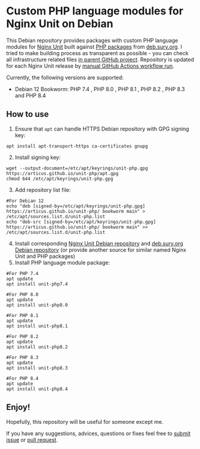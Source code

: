 # Custom PHP language modules for Nginx Unit on Debian

This Debian repository provides packages with custom PHP language modules for [Nginx Unit](https://unit.nginx.org) built against [PHP packages](https://packages.sury.org/php/) from [deb.sury.org](https://deb.sury.org/). I tried to make building process as transparent as possible - you can check all infrastructure related files [in parent GitHub project](https://github.com/Articus/unit-php). Repository is updated for each Nginx Unit release by [manual GitHub Actions workflow run](https://github.com/Articus/unit-php/actions/workflows/build-unit-php.yml).

Currently, the following versions are supported:
* Debian 12 Bookworm: PHP 7.4 , PHP 8.0 , PHP 8.1 , PHP 8.2 , PHP 8.3 and PHP 8.4

## How to use

1. Ensure that `apt` can handle HTTPS Debian repository with GPG signing key:
```shell
apt install apt-transport-https ca-certificates gnupg
```
2. Install signing key:
```shell
wget --output-document=/etc/apt/keyrings/unit-php.gpg https://articus.github.io/unit-php/apt.gpg
chmod 644 /etc/apt/keyrings/unit-php.gpg
```
3. Add repository list file:
```shell
#For Debian 12
echo "deb [signed-by=/etc/apt/keyrings/unit-php.gpg] https://articus.github.io/unit-php/ bookworm main" > /etc/apt/sources.list.d/unit-php.list
echo "deb-src [signed-by=/etc/apt/keyrings/unit-php.gpg] https://articus.github.io/unit-php/ bookworm main" >> /etc/apt/sources.list.d/unit-php.list
```
4. Install corresponding [Nginx Unit Debian repository](https://unit.nginx.org/installation/#debian) and [deb.sury.org Debian repository](https://packages.sury.org/php/README.txt) (or provide another source for similar named Nginx Unit and PHP packages)
5. Install PHP language module package:
```shell
#For PHP 7.4
apt update
apt install unit-php7.4

#For PHP 8.0
apt update
apt install unit-php8.0

#For PHP 8.1
apt update
apt install unit-php8.1

#For PHP 8.2
apt update
apt install unit-php8.2

#For PHP 8.3
apt update
apt install unit-php8.3

#For PHP 8.4
apt update
apt install unit-php8.4
```
## Enjoy!
Hopefully, this repository will be useful for someone except me.

If you have any suggestions, advices, questions or fixes feel free to [submit issue](https://github.com/Articus/unit-php/issues) or [pull request](https://github.com/Articus/unit-php/pulls).
